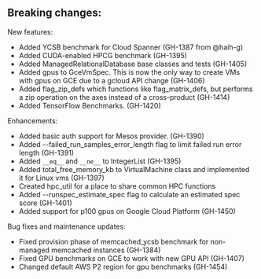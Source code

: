 Breaking changes:
-

New features:
- Added YCSB benchmark for Cloud Spanner (GH-1387 from @haih-g)
- Added CUDA-enabled HPCG benchmark (GH-1395)
- Added ManagedRelationalDatabase base classes and tests (GH-1405)
- Added gpus to GceVmSpec. This is now the only way to create VMs with gpus on GCE due to a gcloud API change (GH-1406)
- Added flag_zip_defs which functions like flag_matrix_defs, but performs a zip
  operation on the axes instead of a cross-product (GH-1414)
- Added TensorFlow Benchmarks. (GH-1420)

Enhancements:
- Added basic auth support for Mesos provider. (GH-1390)
- Added --failed_run_samples_error_length flag to limit failed run error length (GH-1391)
- Added `__eq__` and `__ne__` to IntegerList (GH-1395)
- Added total_free_memory_kb to VirtualMachine class and implemented it for
  Linux vms (GH-1397)
- Created hpc_util for a place to share common HPC functions
- Added --runspec_estimate_spec flag to calculate an estimated spec score (GH-1401)
- Added support for p100 gpus on Google Cloud Platform (GH-1450)

Bug fixes and maintenance updates:
- Fixed provision phase of memcached_ycsb benchmark for non-managed memcached instances (GH-1384)
- Fixed GPU benchmarks on GCE to work with new GPU API (GH-1407)
- Changed default AWS P2 region for gpu benchmarks (GH-1454)
